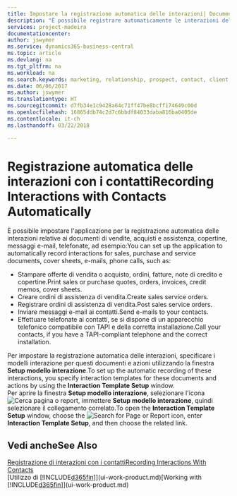 ```yaml
---
title: Impostare la registrazione automatica delle interazioni| Documenti Microsoft
description: "È possibile registrare automaticamente le interazioni del client o clienti, ad esempio, per le vendite, acquisti e documenti di assistenza o telefonate."
services: project-madeira
documentationcenter: 
author: jswymer
ms.service: dynamics365-business-central
ms.topic: article
ms.devlang: na
ms.tgt_pltfrm: na
ms.workload: na
ms.search.keywords: marketing, relationship, prospect, contact, client, customer
ms.date: 06/06/2017
ms.author: jswymer
ms.translationtype: HT
ms.sourcegitcommit: d7fb34e1c9428a64c71ff47be8bcff174649c00d
ms.openlocfilehash: 16865ddb74c2d7c6bbdf84033daba816ba0405de
ms.contentlocale: it-ch
ms.lasthandoff: 03/22/2018

---
```

# <a name="recording-interactions-with-contacts-automatically"></a><span data-ttu-id="944af-103">Registrazione automatica delle interazioni con i contatti</span><span class="sxs-lookup"><span data-stu-id="944af-103">Recording Interactions with Contacts Automatically</span></span>
<span data-ttu-id="944af-104">È possibile impostare l'applicazione per la registrazione automatica delle interazioni relative ai documenti di vendite, acquisti e assistenza, copertine, messaggi e-mail, telefonate, ad esempio:</span><span class="sxs-lookup"><span data-stu-id="944af-104">You can set up the application to automatically record interactions for sales, purchase and service documents, cover sheets, e-mails, phone calls, such as:</span></span>

* <span data-ttu-id="944af-105">Stampare offerte di vendita o acquisto, ordini, fatture, note di credito e copertine.</span><span class="sxs-lookup"><span data-stu-id="944af-105">Print sales or purchase quotes, orders, invoices, credit memos, cover sheets.</span></span>
* <span data-ttu-id="944af-106">Creare ordini di assistenza di vendita.</span><span class="sxs-lookup"><span data-stu-id="944af-106">Create sales service orders.</span></span>
* <span data-ttu-id="944af-107">Registrare ordini di assistenza di vendita.</span><span class="sxs-lookup"><span data-stu-id="944af-107">Post sales service orders.</span></span>
* <span data-ttu-id="944af-108">Inviare messaggi e-mail ai contatti.</span><span class="sxs-lookup"><span data-stu-id="944af-108">Send e-mails to your contacts.</span></span>
* <span data-ttu-id="944af-109">Effettuare telefonate ai contatti, se si dispone di un apparecchio telefonico compatibile con TAPI e della corretta installazione.</span><span class="sxs-lookup"><span data-stu-id="944af-109">Call your contacts, if you have a TAPI-compliant telephone and the correct installation.</span></span>

<span data-ttu-id="944af-110">Per impostare la registrazione automatica delle interazioni, specificare i modelli interazione per questi documenti e azioni utilizzando la finestra **Setup modello interazione**.</span><span class="sxs-lookup"><span data-stu-id="944af-110">To set up the automatic recording of these interactions, you specify interaction templates for these documents and actions by using the **Interaction Template Setup** window.</span></span>  
<span data-ttu-id="944af-111">Per aprire la finestra **Setup modello interazione**, selezionare l'icona ![Cerca pagina o report](media/ui-search/search_small.png "icona Cerca pagina o report"), immettere **Setup modello interazione**, quindi selezionare il collegamento correlato.</span><span class="sxs-lookup"><span data-stu-id="944af-111">To open the **Interaction Template Setup** window, choose the ![Search for Page or Report](media/ui-search/search_small.png "Search for Page or Report icon") icon, enter **Interaction Template Setup**, and then choose the related link.</span></span>

## <a name="see-also"></a><span data-ttu-id="944af-112">Vedi anche</span><span class="sxs-lookup"><span data-stu-id="944af-112">See Also</span></span>
[<span data-ttu-id="944af-113">Registrazione di interazioni con i contatti</span><span class="sxs-lookup"><span data-stu-id="944af-113">Recording Interactions With Contacts</span></span>](marketing-interactions.md)  
<span data-ttu-id="944af-114">[Utilizzo di [!INCLUDE[d365fin](includes/d365fin_md.md)]](ui-work-product.md)</span><span class="sxs-lookup"><span data-stu-id="944af-114">[Working with [!INCLUDE[d365fin](includes/d365fin_md.md)]](ui-work-product.md)</span></span>  

